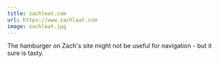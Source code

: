 ```yaml
---
title: zachleat.com
url: https://www.zachleat.com
image: zachleat.jpg
---
```


The hamburger on Zach's site might not be useful for navigation - but it sure is tasty.